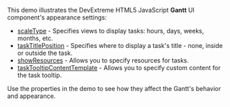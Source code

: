 This demo illustrates the DevExtreme HTML5 JavaScript **Gantt** UI component's appearance settings:

* [scaleType](/Documentation/ApiReference/UI_Widgets/dxGantt/Configuration/#scaleType) - Specifies views to display tasks: hours, days, weeks, months, etc.
* [taskTitlePosition](/Documentation/ApiReference/UI_Widgets/dxGantt/Configuration/#taskTitlePosition) - Specifies where to display a task's title - none, inside or outside the task.
* [showResources](/Documentation/ApiReference/UI_Widgets/dxGantt/Configuration/#showResources) - Allows you to specify resources for tasks.
* [taskTooltipContentTemplate](/Documentation/ApiReference/UI_Widgets/dxGantt/Configuration/#taskTooltipContentTemplate) - Allows you to specify custom content for the task tooltip.

Use the properties in the demo to see how they affect the Gantt's behavior and appearance.
